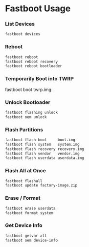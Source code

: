 # Fastboot Usage

### List Devices

```bash
fastboot devices
```

### Reboot

```bash
fastboot reboot
fastboot reboot recovery
fastboot reboot bootloader
```

### Temporarily Boot into TWRP

fastboot boot twrp.img

### Unlock Bootloader

```bash
fastboot flashing unlock
fastboot oem unlock
```

### Flash Partitions

```bash
fastboot flash boot     boot.img
fastboot flash system   system.img
fastboot flash recovery recovery.img
fastboot flash vendor   vendor.img
fastboot flash userdata userdata.img
```

### Flash All at Once

```bash
fastboot flashall
fastboot update factory-image.zip
```

### Erase / Format

```bash
fastboot erase userdata
fastboot format system
```

### Get Device Info

```bash
fastboot getvar all
fastboot oem device-info
```
